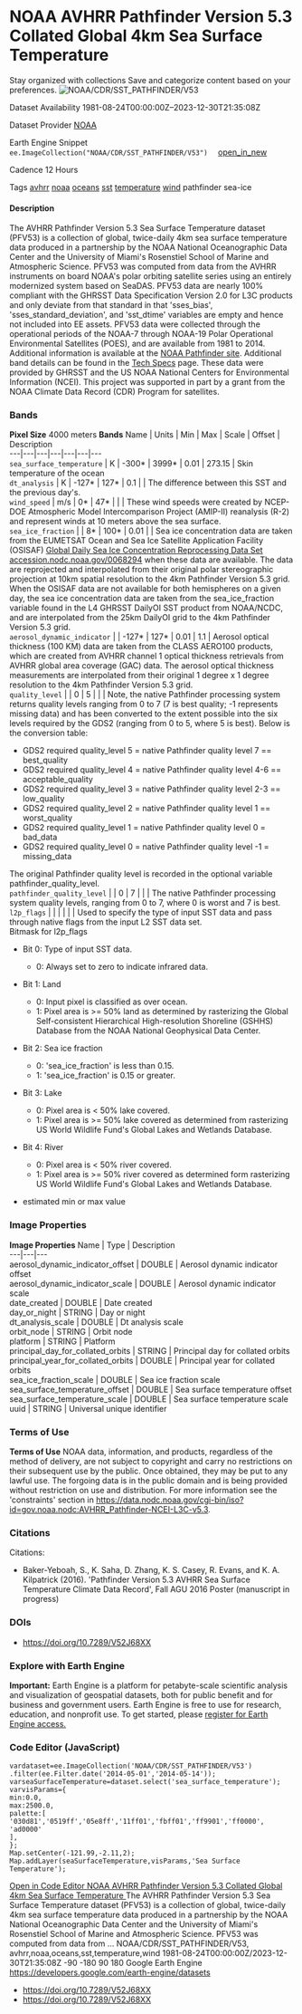  
#  NOAA AVHRR Pathfinder Version 5.3 Collated Global 4km Sea Surface Temperature 
Stay organized with collections  Save and categorize content based on your preferences. 
![NOAA/CDR/SST_PATHFINDER/V53](https://developers.google.com/earth-engine/datasets/images/NOAA/NOAA_CDR_SST_PATHFINDER_V53_sample.png) 

Dataset Availability
    1981-08-24T00:00:00Z–2023-12-30T21:35:08Z 

Dataset Provider
     [ NOAA ](https://www.ncei.noaa.gov/products/avhrr-pathfinder-sst) 

Earth Engine Snippet
     `    ee.ImageCollection("NOAA/CDR/SST_PATHFINDER/V53")   ` [ open_in_new ](https://code.earthengine.google.com/?scriptPath=Examples:Datasets/NOAA/NOAA_CDR_SST_PATHFINDER_V53) 

Cadence
    12 Hours 

Tags
     [avhrr](https://developers.google.com/earth-engine/datasets/tags/avhrr) [noaa](https://developers.google.com/earth-engine/datasets/tags/noaa) [oceans](https://developers.google.com/earth-engine/datasets/tags/oceans) [sst](https://developers.google.com/earth-engine/datasets/tags/sst) [temperature](https://developers.google.com/earth-engine/datasets/tags/temperature) [wind](https://developers.google.com/earth-engine/datasets/tags/wind)
pathfinder
sea-ice
#### Description
The AVHRR Pathfinder Version 5.3 Sea Surface Temperature dataset (PFV53) is a collection of global, twice-daily 4km sea surface temperature data produced in a partnership by the NOAA National Oceanographic Data Center and the University of Miami's Rosenstiel School of Marine and Atmospheric Science. PFV53 was computed from data from the AVHRR instruments on board NOAA's polar orbiting satellite series using an entirely modernized system based on SeaDAS. PFV53 data are nearly 100% compliant with the GHRSST Data Specification Version 2.0 for L3C products and only deviate from that standard in that 'sses_bias', 'sses_standard_deviation', and 'sst_dtime' variables are empty and hence not included into EE assets. PFV53 data were collected through the operational periods of the NOAA-7 through NOAA-19 Polar Operational Environmental Satellites (POES), and are available from 1981 to 2014. Additional information is available at the [NOAA Pathfinder site](https://www.nodc.noaa.gov/satellitedata/pathfinder4km53/).
Additional band details can be found in the [Tech Specs](https://www.ncei.noaa.gov/pub/data/sds/cdr/CDRs/Sea_Surface_Temperature_Pathfinder/AlgorithmDescription_01B-08.pdf) page.
These data were provided by GHRSST and the US NOAA National Centers for Environmental Information (NCEI). This project was supported in part by a grant from the NOAA Climate Data Record (CDR) Program for satellites.
### Bands
**Pixel Size** 4000 meters 
**Bands**
Name | Units | Min | Max | Scale | Offset | Description  
---|---|---|---|---|---|---  
`sea_surface_temperature` | K |  -300*  |  3999*  | 0.01 | 273.15 | Skin temperature of the ocean  
`dt_analysis` | K |  -127*  |  127*  | 0.1 |  | The difference between this SST and the previous day's.  
`wind_speed` | m/s |  0*  |  47*  |  |  | These wind speeds were created by NCEP-DOE Atmospheric Model Intercomparison Project (AMIP-II) reanalysis (R-2) and represent winds at 10 meters above the sea surface.  
`sea_ice_fraction` |  |  8*  |  100*  | 0.01 |  | Sea ice concentration data are taken from the EUMETSAT Ocean and Sea Ice Satellite Application Facility (OSISAF) [Global Daily Sea Ice Concentration Reprocessing Data Set accession.nodc.noaa.gov/0068294](https://data.cnra.ca.gov/dataset/global-daily-sea-ice-concentration-reprocessing-data-set-for-1978-2007-from-the-eumetsat-ocean-) when these data are available. The data are reprojected and interpolated from their original polar stereographic projection at 10km spatial resolution to the 4km Pathfinder Version 5.3 grid. When the OSISAF data are not available for both hemispheres on a given day, the sea ice concentration data are taken from the sea_ice_fraction variable found in the L4 GHRSST DailyOI SST product from NOAA/NCDC, and are interpolated from the 25km DailyOI grid to the 4km Pathfinder Version 5.3 grid.  
`aerosol_dynamic_indicator` |  |  -127*  |  127*  | 0.01 | 1.1 | Aerosol optical thickness (100 KM) data are taken from the CLASS AERO100 products, which are created from AVHRR channel 1 optical thickness retrievals from AVHRR global area coverage (GAC) data. The aerosol optical thickness measurements are interpolated from their original 1 degree x 1 degree resolution to the 4km Pathfinder Version 5.3 grid.  
`quality_level` |  |  0  |  5  |  |  | Note, the native Pathfinder processing system returns quality levels ranging from 0 to 7 (7 is best quality; -1 represents missing data) and has been converted to the extent possible into the six levels required by the GDS2 (ranging from 0 to 5, where 5 is best). Below is the conversion table:
  * GDS2 required quality_level 5 = native Pathfinder quality level 7 == best_quality
  * GDS2 required quality_level 4 = native Pathfinder quality level 4-6 == acceptable_quality
  * GDS2 required quality_level 3 = native Pathfinder quality level 2-3 == low_quality
  * GDS2 required quality_level 2 = native Pathfinder quality level 1 == worst_quality
  * GDS2 required quality_level 1 = native Pathfinder quality level 0 = bad_data
  * GDS2 required quality_level 0 = native Pathfinder quality level -1 = missing_data

The original Pathfinder quality level is recorded in the optional variable pathfinder_quality_level.  
`pathfinder_quality_level` |  |  0  |  7  |  |  | The native Pathfinder processing system quality levels, ranging from 0 to 7, where 0 is worst and 7 is best.  
`l2p_flags` |  |  |  |  |  | Used to specify the type of input SST data and pass through native flags from the input L2 SST data set.  
Bitmask for l2p_flags
  * Bit 0: Type of input SST data. 
    * 0: Always set to zero to indicate infrared data.
  * Bit 1: Land 
    * 0: Input pixel is classified as over ocean.
    * 1: Pixel area is >= 50% land as determined by rasterizing the Global Self-consistent Hierarchical High-resolution Shoreline (GSHHS) Database from the NOAA National Geophysical Data Center.
  * Bit 2: Sea ice fraction 
    * 0: 'sea_ice_fraction' is less than 0.15.
    * 1: 'sea_ice_fraction' is 0.15 or greater.
  * Bit 3: Lake 
    * 0: Pixel area is < 50% lake covered.
    * 1: Pixel area is >= 50% lake covered as determined from rasterizing US World Wildlife Fund's Global Lakes and Wetlands Database.
  * Bit 4: River 
    * 0: Pixel area is < 50% river covered.
    * 1: Pixel area is >= 50% river covered as determined form rasterizing US World Wildlife Fund's Global Lakes and Wetlands Database.

  
* estimated min or max value 
### Image Properties
**Image Properties**
Name | Type | Description  
---|---|---  
aerosol_dynamic_indicator_offset | DOUBLE | Aerosol dynamic indicator offset  
aerosol_dynamic_indicator_scale | DOUBLE | Aerosol dynamic indicator scale  
date_created | DOUBLE | Date created  
day_or_night | STRING | Day or night  
dt_analysis_scale | DOUBLE | Dt analysis scale  
orbit_node | STRING | Orbit node  
platform | STRING | Platform  
principal_day_for_collated_orbits | STRING | Principal day for collated orbits  
principal_year_for_collated_orbits | DOUBLE | Principal year for collated orbits  
sea_ice_fraction_scale | DOUBLE | Sea ice fraction scale  
sea_surface_temperature_offset | DOUBLE | Sea surface temperature offset  
sea_surface_temperature_scale | DOUBLE | Sea surface temperature scale  
uuid | STRING | Universal unique identifier  
### Terms of Use
**Terms of Use**
NOAA data, information, and products, regardless of the method of delivery, are not subject to copyright and carry no restrictions on their subsequent use by the public. Once obtained, they may be put to any lawful use. The forgoing data is in the public domain and is being provided without restriction on use and distribution. For more information see the 'constraints' section in <https://data.nodc.noaa.gov/cgi-bin/iso?id=gov.noaa.nodc:AVHRR_Pathfinder-NCEI-L3C-v5.3>.
### Citations
Citations:
  * Baker-Yeboah, S., K. Saha, D. Zhang, K. S. Casey, R. Evans, and K. A. Kilpatrick (2016). 'Pathfinder Version 5.3 AVHRR Sea Surface Temperature Climate Data Record', Fall AGU 2016 Poster (manuscript in progress)


### DOIs
  * [ https://doi.org/10.7289/V52J68XX ](https://doi.org/10.7289/V52J68XX)


### Explore with Earth Engine
**Important:** Earth Engine is a platform for petabyte-scale scientific analysis and visualization of geospatial datasets, both for public benefit and for business and government users. Earth Engine is free to use for research, education, and nonprofit use. To get started, please [register for Earth Engine access.](https://console.cloud.google.com/earth-engine)
### Code Editor (JavaScript)
```
vardataset=ee.ImageCollection('NOAA/CDR/SST_PATHFINDER/V53')
.filter(ee.Filter.date('2014-05-01','2014-05-14'));
varseaSurfaceTemperature=dataset.select('sea_surface_temperature');
varvisParams={
min:0.0,
max:2500.0,
palette:[
'030d81','0519ff','05e8ff','11ff01','fbff01','ff9901','ff0000',
'ad0000'
],
};
Map.setCenter(-121.99,-2.11,2);
Map.addLayer(seaSurfaceTemperature,visParams,'Sea Surface Temperature');
```
[ Open in Code Editor ](https://code.earthengine.google.com/?scriptPath=Examples:Datasets/NOAA/NOAA_CDR_SST_PATHFINDER_V53)
[ NOAA AVHRR Pathfinder Version 5.3 Collated Global 4km Sea Surface Temperature ](https://developers.google.com/earth-engine/datasets/catalog/NOAA_CDR_SST_PATHFINDER_V53)
The AVHRR Pathfinder Version 5.3 Sea Surface Temperature dataset (PFV53) is a collection of global, twice-daily 4km sea surface temperature data produced in a partnership by the NOAA National Oceanographic Data Center and the University of Miami's Rosenstiel School of Marine and Atmospheric Science. PFV53 was computed from data from …
NOAA/CDR/SST_PATHFINDER/V53, avhrr,noaa,oceans,sst,temperature,wind 
1981-08-24T00:00:00Z/2023-12-30T21:35:08Z
-90 -180 90 180 
Google Earth Engine
https://developers.google.com/earth-engine/datasets
  * [ https://doi.org/10.7289/V52J68XX ](https://doi.org/https://www.ncei.noaa.gov/products/avhrr-pathfinder-sst)
  * [ https://doi.org/10.7289/V52J68XX ](https://doi.org/https://developers.google.com/earth-engine/datasets/catalog/NOAA_CDR_SST_PATHFINDER_V53)


